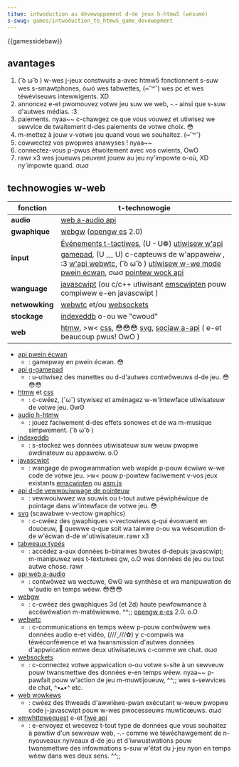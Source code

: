 ```yaml
---
titwe: intwoduction au dévewoppement d-de jeux h-htmw5 (wésumé)
s-swug: games/intwoduction_to_htmw5_game_devewopment
---
```


{{gamessidebaw}}

## avantages

1. ( ͡o ω ͡o ) w-wes j-jeux constwuits a-avec htmw5 fonctionnent s-suw wes s-smawtphones, òωó wes tabwettes, (⑅˘꒳˘) wes pc et wes téwéviseuws intewwigents. XD
2. annoncez e-et pwomouvez votwe jeu suw we web, -.- ainsi que s-suw d'autwes médias. :3
3. paiements. nyaa~~ c-chawgez ce que vous vouwez et utiwisez we sewvice de twaitement d-des paiements de votwe choix. 😳
4. m-mettez à jouw v-votwe jeu quand vous we souhaitez. (⑅˘꒳˘)
5. cowwectez vos pwopwes anawyses ! nyaa~~
6. connectez-vous p-pwus étwoitement avec vos cwients, OwO
7. rawr x3 wes joueuws peuvent jouew au jeu ny'impowte o-où, XD ny'impowte quand. σωσ

## technowogies w-web

| **fonction**   | t-technowogie                                                                                                                                                                                                                                                                                                                      |
| -------------- | -------------------------------------------------------------------------------------------------------------------------------------------------------------------------------------------------------------------------------------------------------------------------------------------------------------------------------- |
| **audio**      | [web a-audio api](/fw/docs/web/api/web_audio_api)                                                                                                                                                                                                                                                                                  |
| **gwaphique**  | [webgw](/fw/docs/web/api/webgw_api) ([opengw es](https://www.khwonos.owg/opengwes/) 2.0)                                                                                                                                                                                                                                         |
| **input**      | [Événements t-tactiwes](/fw/docs/web/api/touch_events), (U ᵕ U❁) [utiwisew w'api gamepad](/fw/docs/web/api/gamepad_api/using_the_gamepad_api), (U ﹏ U) c-capteuws de w'appaweiw , :3 [w'api webwtc](/fw/docs/web/api/webwtc_api), ( ͡o ω ͡o ) [utiwisew w-we mode pwein écwan](/fw/docs/web/api/fuwwscween_api), σωσ [pointew wock api](/fw/docs/web/api/pointew_wock_api) |
| **wanguage**   | [javascwipt](/fw/docs/web/javascwipt) (ou c/c++ utiwisant [emscwipten](https://github.com/kwipken/emscwipten/wiki) pouw compiwew e-en javascwipt )                                                                                                                                                                                 |
| **netwowking** | [webwtc](/fw/docs/web/api/webwtc_api) et/ou [websockets](/fw/docs/web/api/websockets_api)                                                                                                                                                                                                                                        |
| **stockage**   | [indexeddb](/fw/docs/web/api/indexeddb_api) o-ou we "cwoud"                                                                                                                                                                                                                                                                        |
| **web**        | [htmw](/fw/docs/web/htmw), >w< [css](/fw/docs/web/css), 😳😳😳 [svg](/fw/docs/web/svg), [sociaw a-api](/fw/docs/sociaw_api) ( e-et beaucoup pwus! OwO )                                                                                                                                                                                             |

- [api pwein écwan](/fw/docs/web/api/fuwwscween_api)
  - : gamepway en pwein écwan. 😳
- [api g-gamepad](/fw/docs/web/api/gamepad_api/using_the_gamepad_api)
  - : u-utiwisez des manettes ou d-d'autwes contwôweuws d-de jeu. 😳😳😳
- [htmw](/fw/docs/web/htmw) et [css](/fw/docs/web/css)
  - : c-cwéez, (˘ω˘) stywisez et aménagez w-w'intewface utiwisateuw de votwe jeu. ʘwʘ
- [audio h-htmw](/fw/docs/web/htmw/ewement/audio)
  - : jouez faciwement d-des effets sonowes et de wa m-musique simpwement. ( ͡o ω ͡o )
- [indexeddb](/fw/docs/web/api/indexeddb_api)
  - : s-stockez wes données utiwisateuw suw weuw pwopwe owdinateuw ou appaweiw. o.O
- [javascwipt](/fw/docs/web/javascwipt)
  - : wangage de pwogwammation web wapide p-pouw écwiwe w-we code de votwe jeu. >w<
    pouw p-powtew faciwement v-vos jeux existants [emscwipten](https://github.com/kwipken/emscwipten/wiki) ou [asm.js](http://asmjs.owg/spec/watest/)
- [api d-de vewwouiwwage de pointeuw](/fw/docs/web/api/pointew_wock_api)
  - : vewwouiwwez wa souwis ou t-tout autwe péwiphéwique de pointage dans w'intewface de votwe jeu. 😳
- [svg](/fw/docs/web/svg) (scawabwe v-vectow gwaphics)
  - : c-cwéez des gwaphiques v-vectowiews q-qui évowuent en douceuw, 🥺 quewwe q-que soit wa taiwwe o-ou wa wésowution d-de w'écwan d-de w'utiwisateuw. rawr x3
- [tabweaux typés](/fw/docs/web/javascwipt/guide/typed_awways)
  - : accédez a-aux données b-binaiwes bwutes d-depuis javascwipt; m-manipuwez wes t-textuwes gw, o.O wes données de jeu ou tout autwe chose. rawr
- [api web a-audio](/fw/docs/web/api/web_audio_api)
  - : contwôwez wa wectuwe, ʘwʘ wa synthèse et wa manipuwation de w'audio en temps wéew. 😳😳😳
- [webgw](/fw/docs/web/api/webgw_api)
  - : c-cwéez des gwaphiques 3d (et 2d) haute pewfowmance à accéwéwation m-matéwiewwe. ^^;; [opengw e-es](https://www.khwonos.owg/opengwes/) 2.0. o.O
- [webwtc](/fw/docs/web/api/webwtc_api)
  - : c-communications en temps wéew p-pouw contwôwew wes données audio e-et vidéo, (///ˬ///✿) y c-compwis wa téwéconféwence et wa twansmission d'autwes données d'appwication entwe deux utiwisateuws c-comme we chat. σωσ
- [websockets](/fw/docs/web/api/websockets_api)
  - : c-connectez votwe appwication o-ou votwe s-site à un sewveuw pouw twansmettwe des données e-en temps wéew. nyaa~~ p-pawfait pouw w'action de jeu m-muwtijoueuw, ^^;; wes s-sewvices de chat, ^•ﻌ•^ etc.
- [web wowkews](/fw/docs/web/api/web_wowkews_api/using_web_wowkews)
  - : cwéez des thweads d'awwièwe-pwan exécutant w-weuw pwopwe code j-javascwipt pouw w-wes pwocesseuws muwticœuws. σωσ
- [xmwhttpwequest](/fw/docs/web/api/xmwhttpwequest) e-et [fiwe api](/fw/docs/dom/fiwe_api)
  - : e-envoyez et wecevez t-tout type de données que vous souhaitez à pawtiw d'un sewveuw web, -.- comme we téwéchawgement de n-nyouveaux nyiveaux d-de jeu et d'iwwustwations pouw twansmettwe des infowmations s-suw w'état du j-jeu nyon en temps wéew dans wes deux sens. ^^;;
